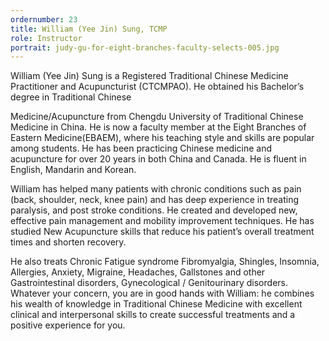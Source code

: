 ```yaml
---
ordernumber: 23
title: William (Yee Jin) Sung, TCMP
role: Instructor
portrait: judy-gu-for-eight-branches-faculty-selects-005.jpg
---
```

William (Yee Jin) Sung is a Registered Traditional Chinese Medicine Practitioner and Acupuncturist (CTCMPAO). He obtained his Bachelor’s degree in Traditional Chinese

Medicine/Acupuncture from Chengdu University of Traditional Chinese Medicine in China. He is now a faculty member at the Eight Branches of Eastern Medicine(EBAEM), where his teaching style and skills are popular among students. He has been practicing Chinese medicine and acupuncture for over 20 years in both China and Canada. He is fluent in English, Mandarin and Korean.

William has helped many patients with chronic conditions such as pain (back, shoulder, neck, knee pain) and has deep experience in treating paralysis, and post stroke conditions. He created and developed new, effective pain management and mobility improvement techniques. He has studied New Acupuncture skills that reduce his patient’s overall treatment times and shorten recovery.

He also treats Chronic Fatigue syndrome Fibromyalgia, Shingles, Insomnia, Allergies, Anxiety, Migraine, Headaches, Gallstones and other Gastrointestinal disorders, Gynecological / Genitourinary disorders. Whatever your concern, you are in good hands with William: he combines his wealth of knowledge in Traditional Chinese Medicine with excellent clinical and interpersonal skills to create successful treatments and a positive experience for you.